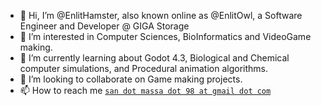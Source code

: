 - 👋 Hi, I’m @EnlitHamster, also known online as @EnlitOwl, a Software Engineer and Developer @ GIGA Storage
- 👀 I’m interested in Computer Sciences, BioInformatics and VideoGame making.
- 🌱 I’m currently learning about Godot 4.3, Biological and Chemical computer simulations, and Procedural animation algorithms.
- 💞️ I’m looking to collaborate on Game making projects.
- 📫 How to reach me [`san dot massa dot 98 at gmail dot com`](mailto:san.massa.98@gmail.com)

<!---
EnlitHamster/EnlitHamster is a ✨ special ✨ repository because its `README.md` (this file) appears on your GitHub profile.
You can click the Preview link to take a look at your changes.
--->
